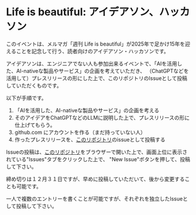 # Life is beautiful: アイデアソン、ハッカソン

このイベントは、メルマガ「週刊 Life is beautiful」が2025年で足かけ15年を迎えることを記念して行う、読者向けのアイデアソン・ハッカソンです。

アイデアソンは、エンジニアでない人も参加出来るイベントで、「AIを活用した、AI-nativeな製品やサービス」の企画を考えていただき、
（ChatGPTなどを活用して）プレスリリースの形にした上で、このリポジトリのIssueとして投稿していただくものです。

以下が手順です。

1. 「AIを活用した、AI-nativeな製品やサービス」の企画を考える
2. そのアイデアをChatGPTなどのLLMに説明した上で、プレスリリースの形に仕上げてもらう。
3. github.com にアカウントを作る（まだ持っていない人）
4. 作ったプレスリリースを、[このリポジトリ](https://github.com/snakajima/life-is-beautiful)のissueとして投稿する

Issueの投稿は、[このリポジトリ](https://github.com/snakajima/life-is-beautiful)をブラウザーで開いた上で、画面上位に表示されている"Issues"タブをクリックした上で、
"New Issue"ボタンを押して、投稿して下さい。

締め切りは１２月３１日ですが、早めに投稿していただいて、後から変更することも可能です。

一人で複数のエントリーを書くことが可能ですが、それぞれを独立したIssueとして投稿して下さい。





